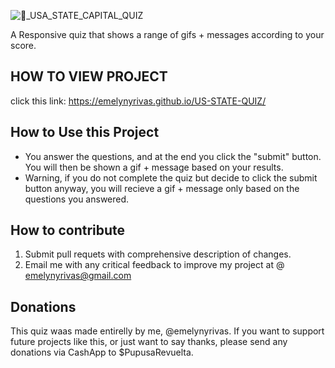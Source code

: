 ![🦅_USA_STATE_CAPITAL_QUIZ](https://user-images.githubusercontent.com/101910013/219878398-8c9e8d78-5332-46ab-9f43-5312abe9fdb8.png)

A Responsive quiz that shows a range of gifs + messages according to your score.



## HOW TO VIEW PROJECT
click this link:
https://emelynyrivas.github.io/US-STATE-QUIZ/

## How to Use this Project
- You answer the questions, and at the end you click the "submit" button. You will then be shown a gif + message based on your results. 
- Warning, if you do not complete the quiz but decide to click the submit button anyway, you will recieve a gif + message only based on the questions you answered.

## How to contribute 
1. Submit pull requets with comprehensive description of changes.
2. Email me with any critical feedback to improve my project at @ emelynyrivas@gmail.com


## Donations
This quiz waas made entirelly by me, @emelynyrivas. If you want to support future projects like this, or just want to say thanks, please send any donations via CashApp to $PupusaRevuelta.
